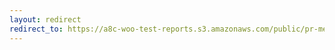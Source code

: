 ```yaml
---
layout: redirect
redirect_to: https://a8c-woo-test-reports.s3.amazonaws.com/public/pr-merge/37131/e2e/index.html
---
```

